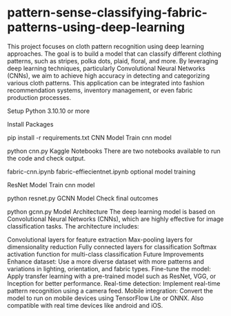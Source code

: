 # pattern-sense-classifying-fabric-patterns-using-deep-learning
This project focuses on cloth pattern recognition using deep learning approaches. The goal is to build a model that can classify different clothing patterns, such as stripes, polka dots, plaid, floral, and more. By leveraging deep learning techniques, particularly Convolutional Neural Networks (CNNs), we aim to achieve high accuracy in detecting and categorizing various cloth patterns. This application can be integrated into fashion recommendation systems, inventory management, or even fabric production processes.

Setup
Python 3.10.10 or more

Install Packages

pip install -r requirements.txt
CNN Model Train cnn model

python cnn.py
Kaggle Notebooks There are two notebooks available to run the code and check output.

fabric-cnn.ipynb
fabric-effiecientnet.ipynb
optional model training

ResNet Model Train cnn model

python resnet.py
GCNN Model Check final outcomes

python gcnn.py
Model Architecture
The deep learning model is based on Convolutional Neural Networks (CNNs), which are highly effective for image classification tasks. The architecture includes:

Convolutional layers for feature extraction
Max-pooling layers for dimensionality reduction
Fully connected layers for classification
Softmax activation function for multi-class classification
Future Improvements
Enhance dataset: Use a more diverse dataset with more patterns and variations in lighting, orientation, and fabric types.
Fine-tune the model: Apply transfer learning with a pre-trained model such as ResNet, VGG, or Inception for better performance.
Real-time detection: Implement real-time pattern recognition using a camera feed.
Mobile integration: Convert the model to run on mobile devices using TensorFlow Lite or ONNX. Also compatible with real time devices like android and iOS.
